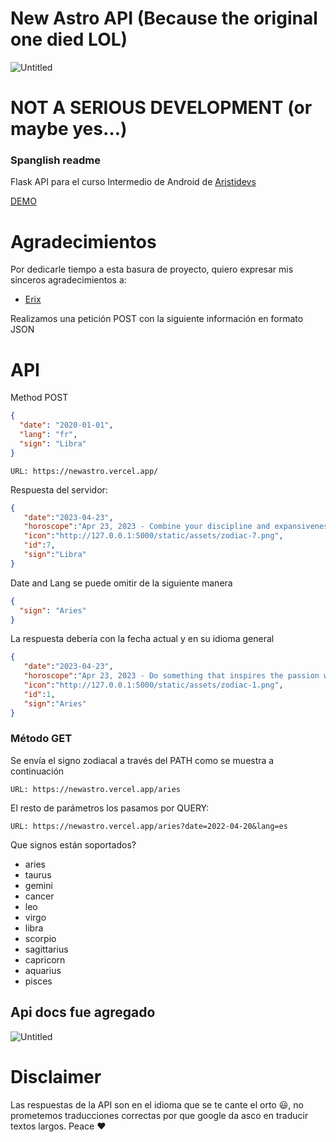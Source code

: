 # New Astro API (Because the original one died LOL)

![Untitled](https://newastro-gules.vercel.app/static/assets/header.png)

# NOT A SERIOUS DEVELOPMENT (or maybe yes…)

### Spanglish readme

Flask API para el curso Intermedio de Android de [Aristidevs](https://github.com/ArisGuimera/Android-Expert-Intermedio)

[DEMO](https://newastro.vercel.app/)

# Agradecimientos

Por dedicarle tiempo a esta basura de proyecto, quiero expresar mis sinceros agradecimientos a:

- [Erix](https://github.com/erix-mx)

[]("https://avatars.githubusercontent.com/u/82125058?v=4")

Realizamos una petición POST con la siguiente información en formato JSON

# API

Method POST

```json
{
  "date": "2020-01-01",
  "lang": "fr",
  "sign": "Libra"
}
```

`URL: https://newastro.vercel.app/`

Respuesta del servidor:

```json
{
   "date":"2023-04-23",
   "horoscope":"Apr 23, 2023 - Combine your discipline and expansiveness today and see what manifests. Concentrate on your investments and home. The energy of the day is quite powerful and not something to be taken lightly. You may have much greater control than you realize. Understand that you have to be the one to take the initiative in order to activate the magic of today.",
   "icon":"http://127.0.0.1:5000/static/assets/zodiac-7.png",
   "id":7,
   "sign":"Libra"
}
```

Date and Lang se puede omitir de la siguiente manera

```json
{
  "sign": "Aries"
}
```

La respuesta debería con la fecha actual y en su idioma general

```json
{
   "date":"2023-04-23",
   "horoscope":"Apr 23, 2023 - Do something that inspires the passion within you, Aries. Don't be discouraged by setbacks - be motivated. Use discipline and patience to set your dreams in motion. Be realistic in your approach. The time has come to face the music. Whatever you do, don't shrink into the background and expect others to take care of things for you. The only one who acts in your best interests is you.",
   "icon":"http://127.0.0.1:5000/static/assets/zodiac-1.png",
   "id":1,
   "sign":"Aries"
}
```

### Método GET

Se envía el signo zodiacal a través del PATH como se muestra a continuación

`URL: https://newastro.vercel.app/aries`

El resto de parámetros los pasamos por QUERY:

`URL: https://newastro.vercel.app/aries?date=2022-04-20&lang=es`

Que signos están soportados?

- aries
- taurus
- gemini
- cancer
- leo
- virgo
- libra
- scorpio
- sagittarius
- capricorn
- aquarius
- pisces

## Api docs fue agregado

![Untitled](https://newastro-gules.vercel.app/static/assets/apidocs.png)

# Disclaimer

Las respuestas de la API son en el idioma que se te cante el orto 😃, no prometemos traducciones correctas por que google da asco en traducir textos largos. Peace ❤️